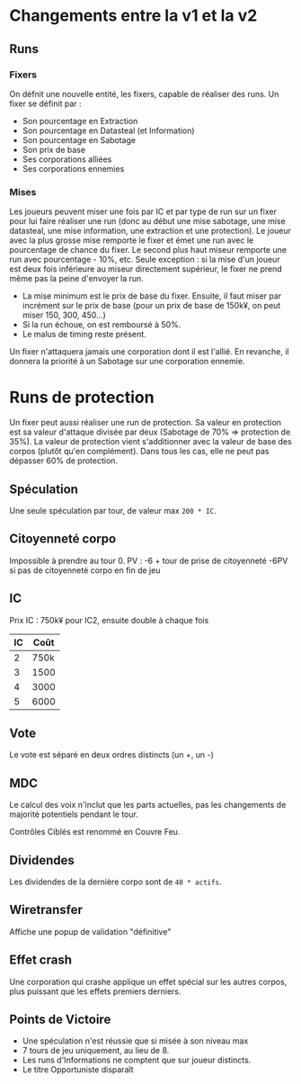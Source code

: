 # Changements entre la v1 et la v2

## Runs
### Fixers
On défnit une nouvelle entité, les fixers, capable de réaliser des runs.
Un fixer se définit par :

* Son pourcentage en Extraction
* Son pourcentage en Datasteal (et Information)
* Son pourcentage en Sabotage
* Son prix de base
* Ses corporations alliées
* Ses corporations ennemies

### Mises
Les joueurs peuvent miser une fois par IC et par type de run sur un fixer pour lui faire réaliser une run (donc au début une mise sabotage, une mise datasteal, une mise information, une extraction et une protection). Le joueur avec la plus grosse mise remporte le fixer et émet une run avec le pourcentage de chance du fixer. Le second plus haut miseur remporte une run avec pourcentage - 10%, etc. Seule exception : si la mise d'un joueur est deux fois inférieure au miseur directement supérieur, le fixer ne prend même pas la peine d'envoyer la run.

* La mise minimum est le prix de base du fixer. Ensuite, il faut miser par incrément sur le prix de base (pour un prix de base de 150k¥, on peut miser 150, 300, 450...)
* Si la run échoue, on est remboursé à 50%.
* Le malus de timing reste présent.

Un fixer n'attaquera jamais une corporation dont il est l'allié.
En revanche, il donnera la priorité à un Sabotage sur une corporation ennemie.

# Runs de protection
Un fixer peut aussi réaliser une run de protection. Sa valeur en protection est sa valeur d'attaque divisée par deux (Sabotage de 70% => protection de 35%).
La valeur de protection vient s'additionner avec la valeur de base des corpos (plutôt qu'en complément). Dans tous les cas, elle ne peut pas dépasser 60% de protection.

## Spéculation
Une seule spéculation par tour, de valeur max `200 * IC`.

## Citoyenneté corpo
Impossible à prendre au tour 0.
PV : -6 + tour de prise de citoyenneté
-6PV si pas de citoyenneté corpo en fin de jeu

## IC
Prix IC : 750k¥ pour IC2, ensuite double à chaque fois

| IC | Coût       |
|----|------------|
| 2  |  750k      |
| 3  |  1500      |
| 4  |  3000      |
| 5  |  6000      |


## Vote
Le vote est séparé en deux ordres distincts (un +, un -)

## MDC
Le calcul des voix n'inclut que les parts actuelles, pas les changements de majorité potentiels pendant le tour.

Contrôles Ciblés est renommé en Couvre Feu.

## Dividendes
Les dividendes de la dernière corpo sont de `40 * actifs`.

## Wiretransfer
Affiche une popup de validation "définitive"

## Effet crash
Une corporation qui crashe applique un effet spécial sur les autres corpos, plus puissant que les effets premiers derniers.

## Points de Victoire

* Une spéculation n'est réussie que si misée à son niveau max
* 7 tours de jeu uniquement, au lieu de 8.
* Les runs d'Informations ne comptent que sur joueur distincts.
* Le titre Opportuniste disparaît
